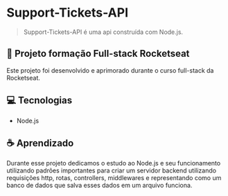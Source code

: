# Support-Tickets-API
> Support-Tickets-API é uma api construída com Node.js.

## 🚀 Projeto formação Full-stack Rocketseat

Este projeto foi desenvolvido e aprimorado durante o curso full-stack da Rocketseat.

## 💻 Tecnologias

- Node.js

## ☕ Aprendizado

Durante esse projeto dedicamos o estudo ao Node.js e seu funcionamento utilizando padrões importantes para criar um servidor backend utilizando requisições http, rotas, controllers, middlewares e representando como um banco de dados que salva esses dados em um arquivo funciona. 

